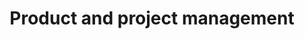---
# This topic lives at
# https://digital.gov/topics/product-and-project-management

slug: "product-and-project-management"

# Topic Title
title: "Product and project management"

# description — keep it short and clear
summary: ""

aliases:
  - /topics/cio/
  - /topics/cio-council/
  - /topics/work-in-progress/
  - /topics/agile/
  - /topics/agile-lean-community-of-practice/
  - /topics/kanban/
  - /topics/lean/
  - /topics/product-management/
  - /topics/project-management/
  - /topics/scrum/
  - /topics/sprint/
  - /topics/workflows/

# Weight
weight: 2
# For more information on managing topics,
# see https://github.com/GSA/digitalgov.gov/wiki
---